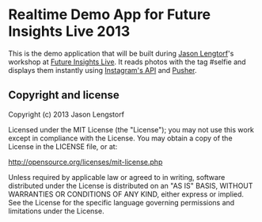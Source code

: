 Realtime Demo App for Future Insights Live 2013
===============================================

This is the demo application that will be built during [Jason Lengtorf][1]'s workshop at
[Future Insights Live][2]. It reads photos with the tag #selfie and displays them instantly 
using [Instagram's API][3] and [Pusher][4].


Copyright and license
---------------------

Copyright (c) 2013 Jason Lengstorf

Licensed under the MIT License (the "License"); you may not use this work 
except in compliance with the License. You may obtain a copy of the License in 
the LICENSE file, or at:

http://opensource.org/licenses/mit-license.php

Unless required by applicable law or agreed to in writing, software 
distributed under the License is distributed on an "AS IS" BASIS, WITHOUT 
WARRANTIES OR CONDITIONS OF ANY KIND, either express or implied. See the 
License for the specific language governing permissions and limitations under 
the License.


[1]: http://github.com/jlengstorf
[2]: http://futureinsightslive.com/las-vegas-2013/
[3]: http://instagram.com/developer/
[4]: http://pusher.com/

